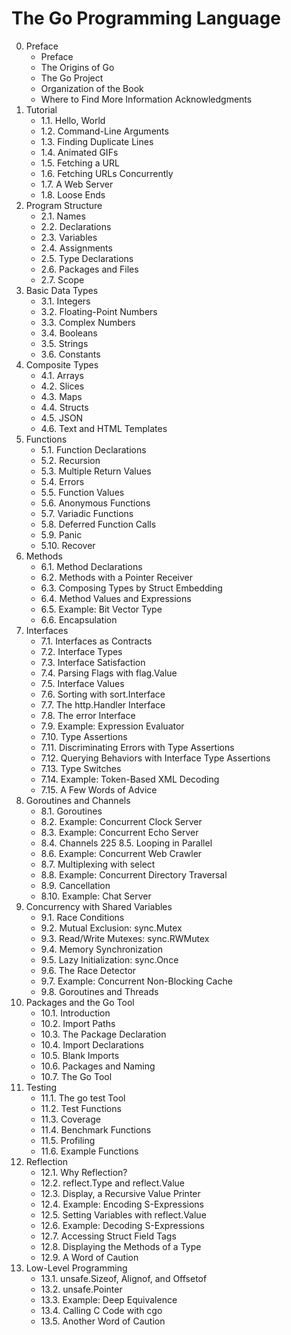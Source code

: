 # The Go Programming Language

0. Preface
    - Preface
    - The Origins of Go
    - The Go Project
    - Organization of the Book
    - Where to Find More Information Acknowledgments
1. Tutorial
    - 1.1. Hello, World
    - 1.2. Command-Line Arguments 
    - 1.3. Finding Duplicate Lines
    - 1.4. Animated GIFs
    - 1.5. Fetching a URL
    - 1.6. Fetching URLs Concurrently 
    - 1.7. A Web Server
    - 1.8. Loose Ends
2. Program Structure
    - 2.1. Names
    - 2.2. Declarations
    - 2.3. Variables
    - 2.4. Assignments
    - 2.5. Type Declarations 
    - 2.6. Packages and Files 
    - 2.7. Scope
3. Basic Data Types
    - 3.1. Integers 
    - 3.2. Floating-Point Numbers 
    - 3.3. Complex Numbers 
    - 3.4. Booleans 
    - 3.5. Strings 
    - 3.6. Constants
4. Composite Types
    - 4.1. Arrays 
    - 4.2. Slices 
    - 4.3. Maps 
    - 4.4. Structs 
    - 4.5. JSON 
    - 4.6. Text and HTML Templates
5. Functions
    - 5.1. Function Declarations 
    - 5.2. Recursion 
    - 5.3. Multiple Return Values 
    - 5.4. Errors 
    - 5.5. Function Values 
    - 5.6. Anonymous Functions 
    - 5.7. Variadic Functions 
    - 5.8. Deferred Function Calls 
    - 5.9. Panic 
    - 5.10. Recover
6. Methods 
    - 6.1. Method Declarations 
    - 6.2. Methods with a Pointer Receiver 
    - 6.3. Composing Types by Struct Embedding 
    - 6.4. Method Values and Expressions 
    - 6.5. Example: Bit Vector Type 
    - 6.6. Encapsulation
7. Interfaces
    - 7.1. Interfaces as Contracts 
    - 7.2. Interface Types 
    - 7.3. Interface Satisfaction 
    - 7.4. Parsing Flags with flag.Value 
    - 7.5. Interface Values
    - 7.6. Sorting with sort.Interface 
    - 7.7. The http.Handler Interface 
    - 7.8. The error Interface 
    - 7.9. Example: Expression Evaluator 
    - 7.10. Type Assertions 
    - 7.11. Discriminating Errors with Type Assertions 
    - 7.12. Querying Behaviors with Interface Type Assertions 
    - 7.13. Type Switches 
    - 7.14. Example: Token-Based XML Decoding 
    - 7.15. A Few Words of Advice
8. Goroutines and Channels
    - 8.1. Goroutines 
    - 8.2. Example: Concurrent Clock Server 
    - 8.3. Example: Concurrent Echo Server 
    - 8.4. Channels 225 8.5. Looping in Parallel 
    - 8.6. Example: Concurrent Web Crawler 
    - 8.7. Multiplexing with select 
    - 8.8. Example: Concurrent Directory Traversal 
    - 8.9. Cancellation 
    - 8.10. Example: Chat Server 
9. Concurrency with Shared Variables
    - 9.1. Race Conditions 
    - 9.2. Mutual Exclusion: sync.Mutex 
    - 9.3. Read/Write Mutexes: sync.RWMutex 
    - 9.4. Memory Synchronization 
    - 9.5. Lazy Initialization: sync.Once 
    - 9.6. The Race Detector 
    - 9.7. Example: Concurrent Non-Blocking Cache 
    - 9.8. Goroutines and Threads
10. Packages and the Go Tool
    - 10.1. Introduction
    - 10.2. Import Paths
    - 10.3. The Package Declaration 
    - 10.4. Import Declarations 
    - 10.5. Blank Imports
    - 10.6. Packages and Naming 
    - 10.7. The Go Tool
11. Testing
    - 11.1. The go test Tool 
    - 11.2. Test Functions 
    - 11.3. Coverage 
    - 11.4. Benchmark Functions 
    - 11.5. Profiling 
    - 11.6. Example Functions 
12. Reflection
    - 12.1. Why Reflection? 
    - 12.2. reflect.Type and reflect.Value 
    - 12.3. Display, a Recursive Value Printer 
    - 12.4. Example: Encoding S-Expressions 
    - 12.5. Setting Variables with reflect.Value 
    - 12.6. Example: Decoding S-Expressions 
    - 12.7. Accessing Struct Field Tags 
    - 12.8. Displaying the Methods of a Type 
    - 12.9. A Word of Caution 
13. Low-Level Programming
    - 13.1. unsafe.Sizeof, Alignof, and Offsetof
    - 13.2. unsafe.Pointer
    - 13.3. Example: Deep Equivalence 
    - 13.4. Calling C Code with cgo
    - 13.5. Another Word of Caution
